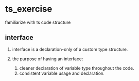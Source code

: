 # ts_exercise

familiarize with ts code structure

## interface

1. interface is a declaration-only of a custom type structure.
2. the purpose of having an interface:

    1. cleaner declaration of variable type throughout the code.
    2. consistent variable usage and declaration.